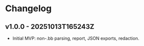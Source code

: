 ﻿# Changelog

## v1.0.0 - 20251013T165243Z
- Initial MVP: non-.bb parsing, report, JSON exports, redaction.
